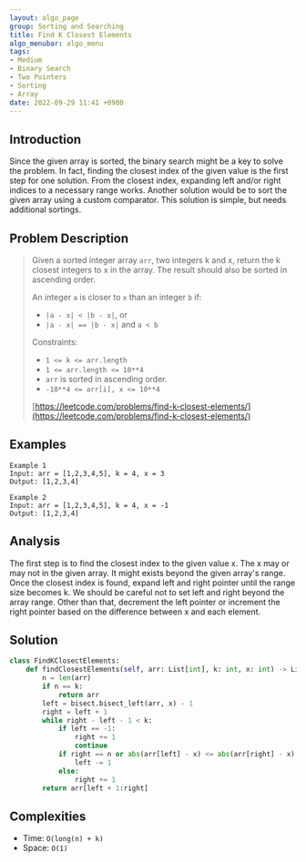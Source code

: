 ```yaml
---
layout: algo_page
group: Sorting and Searching
title: Find K Closest Elements
algo_menubar: algo_menu
tags:
- Medium
- Binary Search
- Two Pointers
- Sorting
- Array
date: 2022-09-29 11:41 +0900
---
```

## Introduction
Since the given array is sorted, the binary search might be a key to solve the problem.
In fact, finding the closest index of the given value is the first step for one solution.
From the closest index, expanding left and/or right indices to a necessary range works.
Another solution would be to sort the given array using a custom comparator.
This solution is simple, but needs additional sortings.

## Problem Description
> Given a sorted integer array `arr`, two integers k and x, return the k closest
> integers to x in the array. The result should also be sorted in ascending order.
>
> An integer `a` is closer to `x` than an integer `b` if:
> - `|a - x| < |b - x|`, or
> - `|a - x| == |b - x|` and `a < b`
>
> Constraints:
> - `1 <= k <= arr.length`
> - `1 <= arr.length <= 10**4`
> - `arr` is sorted in ascending order.
> - `-10**4 <= arr[i], x <= 10**4`
>
> [https://leetcode.com/problems/find-k-closest-elements/](https://leetcode.com/problems/find-k-closest-elements/)

## Examples
```
Example 1
Input: arr = [1,2,3,4,5], k = 4, x = 3
Output: [1,2,3,4]
```

```
Example 2
Input: arr = [1,2,3,4,5], k = 4, x = -1
Output: [1,2,3,4]
```

## Analysis
The first step is to find the closest index to the given value x.
The x may or may not in the given array.
It might exists beyond the given array's range.
Once the closest index is found, expand left and right pointer until the range size becomes k.
We should be careful not to set left and right beyond the array range.
Other than that, decrement the left pointer or increment the right pointer based on
the difference between x and each element.

## Solution
```python
class FindKClosectElements:
    def findClosestElements(self, arr: List[int], k: int, x: int) -> List[int]:
        n = len(arr)
        if n == k:
            return arr
        left = bisect.bisect_left(arr, x) - 1
        right = left + 1
        while right - left - 1 < k:
            if left == -1:
                right += 1
                continue
            if right == n or abs(arr[left] - x) <= abs(arr[right] - x):
                left -= 1
            else:
                right += 1
        return arr[left + 1:right]
```

## Complexities
- Time: `O(long(n) + k)`
- Space: `O(1)`
